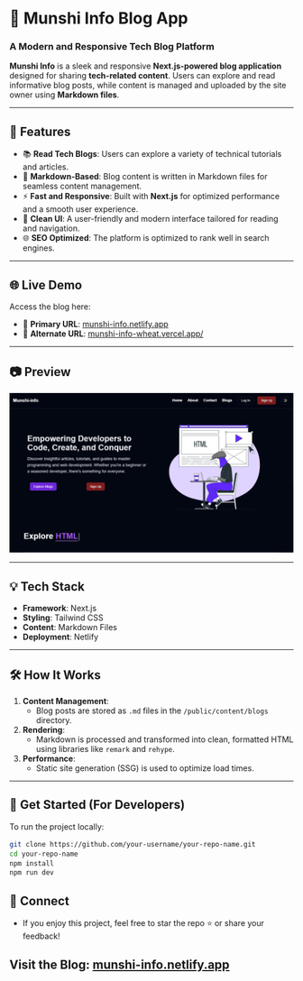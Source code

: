 # 🚀 Munshi Info Blog App  

### A Modern and Responsive Tech Blog Platform  

**Munshi Info** is a sleek and responsive **Next.js-powered blog application** designed for sharing **tech-related content**. Users can explore and read informative blog posts, while content is managed and uploaded by the site owner using **Markdown files**.  

---

## 🌟 Features  

- 📚 **Read Tech Blogs**: Users can explore a variety of technical tutorials and articles.  
- 📝 **Markdown-Based**: Blog content is written in Markdown files for seamless content management.  
- ⚡ **Fast and Responsive**: Built with **Next.js** for optimized performance and a smooth user experience.  
- 🎨 **Clean UI**: A user-friendly and modern interface tailored for reading and navigation.  
- 🌐 **SEO Optimized**: The platform is optimized to rank well in search engines.  

---

## 🌐 Live Demo  

Access the blog here:  

- 🔗 **Primary URL**: [munshi-info.netlify.app](https://munshi-info.netlify.app)  
- 🔗 **Alternate URL**: [munshi-info-wheat.vercel.app/](https://munshi-info-wheat.vercel.app/)

---

## 📷 Preview  

![Blog Screenshot](https://github.com/ShirsenduMunshi/Munshi-info/blob/master/preview.png)  

---

## 💡 Tech Stack  

- **Framework**: Next.js  
- **Styling**: Tailwind CSS  
- **Content**: Markdown Files  
- **Deployment**: Netlify  

---

## 🛠️ How It Works  

1. **Content Management**:  
   - Blog posts are stored as `.md` files in the `/public/content/blogs` directory.  
2. **Rendering**:  
   - Markdown is processed and transformed into clean, formatted HTML using libraries like `remark` and `rehype`.  
3. **Performance**:  
   - Static site generation (SSG) is used to optimize load times.  

---

## 🚀 Get Started (For Developers)  

To run the project locally:  

```bash
git clone https://github.com/your-username/your-repo-name.git
cd your-repo-name
npm install
npm run dev
```
## 📣 Connect
- If you enjoy this project, feel free to star the repo ⭐ or share your feedback!
## **Visit the Blog**: [munshi-info.netlify.app](https://munshi-info.netlify.app)
